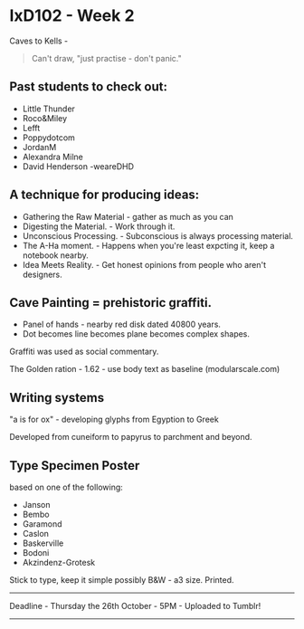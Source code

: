 # IxD102 - Week 2


Caves to Kells - 

> Can't draw, "just practise - don't panic." 
       
## Past students to check out:  
- Little Thunder
- Roco&Miley
- Lefft
- Poppydotcom
- JordanM
- Alexandra Milne
- David Henderson -weareDHD
       
## A technique for producing ideas:
              
- Gathering the Raw Material - gather as much as you can
- Digesting the Material. - Work through it.
- Unconscious Processing. - Subconscious is always processing material. 
- The A-Ha moment. - Happens when you're least expcting it, keep a notebook nearby. 
- Idea Meets Reality. - Get honest opinions from people who aren't designers. 
        
## Cave Painting = prehistoric graffiti.

- Panel of hands - nearby red disk dated 40800 years. 
- Dot becomes line becomes plane becomes complex shapes. 

Graffiti was used as social commentary. 

The Golden ration - 1.62 - use body text as baseline (modularscale.com)

## Writing systems 

"a is for ox" - developing glyphs from Egyption to Greek

Developed from cuneiform to papyrus to parchment and beyond. 

## Type Specimen Poster

based on one of the following:

- Janson
- Bembo
- Garamond
- Caslon
- Baskerville
- Bodoni
- Akzindenz-Grotesk
    
Stick to type, keep it simple possibly B&W - a3 size. Printed.

* * *

Deadline - Thursday the 26th October - 5PM - Uploaded to Tumblr!

* * *
